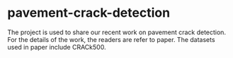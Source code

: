 # pavement-crack-detection
The project is used to share our recent work on pavement crack detection. For the details of the work, the readers are refer to paper.
The datasets used in paper include CRACk500.
